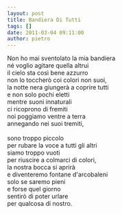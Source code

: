 ```yaml
---
layout: post
title: Bandiera Di Tutti
tags: []
date: 2011-03-04 09:11:00
author: pietro
---
```

<div dir="ltr" style="text-align: left">Non ho mai sventolato la mia bandiera<br/>né voglio agitare quella altrui<br/>il cielo sta così bene azzurro<br/>non lo toccherò coi colori non suoi,<br/>la notte nera giungerà a coprire tutti<br/>e non solo pochi eletti<br/>mentre suoni innaturali<br/>ci ricoprono di fremiti<br/>noi poggiamo ventre a terra<br/>annegando nei suoi tremiti,<br/><br/>sono troppo piccolo<br/>per rubare la voce a tutti gli altri<br/>siamo troppo vuoti<br/>per riuscire a colmarci di colori,<br/>la nostra bocca si aprirà<br/>e diventeremo fontane d'arcobaleni<br/>solo se saremo pieni<br/>e forse quel giorno<br/>sentirò di poter urlare<br/>per qualcosa di nostro.<br/>
